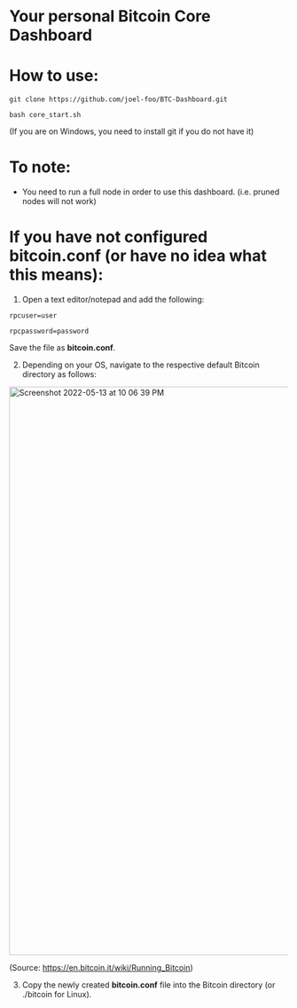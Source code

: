 # Your personal Bitcoin Core Dashboard

# How to use:
    
    git clone https://github.com/joel-foo/BTC-Dashboard.git
    
    bash core_start.sh
  
(If you are on Windows, you need to install git if you do not have it)

# To note:

- You need to run a full node in order to use this dashboard. (i.e. pruned nodes will not work)


# If you have not configured bitcoin.conf (or have no idea what this means): 

  1) Open a text editor/notepad and add the following:

    rpcuser=user

    rpcpassword=password

  Save the file as **bitcoin.conf**.

  2) Depending on your OS, navigate to the respective default Bitcoin directory as follows:
  
  <img width="1025" alt="Screenshot 2022-05-13 at 10 06 39 PM" src="https://user-images.githubusercontent.com/76934561/168301365-4d93cd2c-1c58-4ae6-82c5-9370eaae408b.png">
  
  (Source: https://en.bitcoin.it/wiki/Running_Bitcoin) 


  3) Copy the newly created **bitcoin.conf** file into the Bitcoin directory (or ./bitcoin for Linux). 
